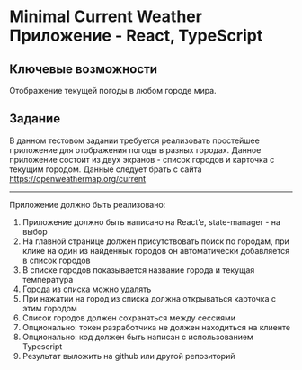 # Minimal Current Weather Приложение - React, TypeScript

## Ключевые возможности

Отображение текущей погоды в любом городе мира.

## Задание

В данном тестовом задании требуется реализовать простейшее приложение для отображения погоды в разных городах.
Данное приложение состоит из двух экранов - список городов и карточка с текущим городом.
Данные следует брать с сайта https://openweathermap.org/current

---

Приложение должно быть реализовано:

1. Приложение должно быть написано на React’e, state-manager - на выбор
2. На главной странице должен присутствовать поиск по городам, при клике на один из найденных городов он автоматически добавляется в список городов
3. В списке городов показывается название города и текущая температура
4. Города из списка можно удалять
5. При нажатии на город из списка должна открываться карточка с этим городом
6. Список городов должен сохраняться между сессиями
7. Опционально: токен разработчика не должен находиться на клиенте
8. Опционально: код должен быть написан с использованием Typescript
9. Результат выложить на github или другой репозиторий
